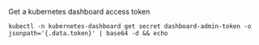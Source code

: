 Get a kubernetes dashboard access token
```
kubectl -n kubernetes-dashboard get secret dashboard-admin-token -o jsonpath='{.data.token}' | base64 -d && echo
```
